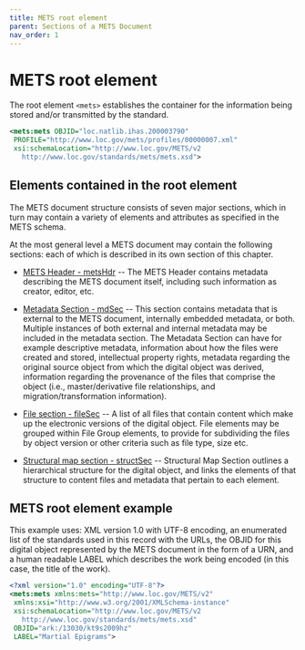 ```yaml
---
title: METS root element
parent: Sections of a METS Document
nav_order: 1
---
```

# METS root element

The root element `<mets>` establishes the container for the information being stored and/or transmitted by the standard.

```xml
<mets:mets OBJID="loc.natlib.ihas.200003790"
 PROFILE="http://www.loc.gov/mets/profiles/00000007.xml"
 xsi:schemaLocation="http://www.loc.gov/METS/v2
   http://www.loc.gov/standards/mets/mets.xsd">
```

## Elements contained in the root element

The METS document structure consists of seven major sections, which in turn may contain a variety of elements and attributes as specified in the METS schema.

At the most general level a METS document may contain the following sections: each of which is described in its own section of this chapter.

* [METS Header - metsHdr](metsHdr.md) -- The METS Header contains metadata describing the METS document itself, including such information as creator, editor, etc.

* [Metadata Section - mdSec](mdSec.md) -- This section contains metadata that is external to the METS document, internally embedded metadata, or both. Multiple instances of both external and internal metadata may be included in the metadata section. The Metadata Section can have for example descriptive metadata, information about how the files were created and stored, intellectual property rights, metadata regarding the original source object from which the digital object was derived, information regarding the provenance of the files that comprise the object (i.e., master/derivative file relationships, and migration/transformation information).

* [File section - fileSec](fileSec.md) -- A list of all files that contain content which make up the electronic versions of the digital object. File elements may be grouped within File Group elements, to provide for subdividing the files by object version or other criteria such as file type, size etc.

* [Structural map section - structSec](structSec.md) -- Structural Map Section outlines a hierarchical structure for the digital object, and links the elements of that structure to content files and metadata that pertain to each element.

## METS root element example

This example uses: XML version 1.0 with UTF-8 encoding, an enumerated list of the standards used in this record with the URLs, the OBJID for this digital object represented by the METS document in the form of a URN, and a human readable LABEL which describes the work being encoded (in this case, the title of the work).

```xml
<?xml version="1.0" encoding="UTF-8"?>
<mets:mets xmlns:mets="http://www.loc.gov/METS/v2"
 xmlns:xsi="http://www.w3.org/2001/XMLSchema-instance"
 xsi:schemaLocation="http://www.loc.gov/METS/v2
   http://www.loc.gov/standards/mets/mets.xsd"
 OBJID="ark:/13030/kt9s2009hz"
 LABEL="Martial Epigrams">
```
